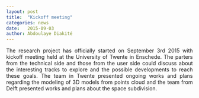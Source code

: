 ```yaml
---
layout: post
title:  "Kickoff meeting"
categories: news
date:   2015-09-03
author: Abdoulaye Diakité
---
```


<div align="justify">

The research project has officially started on September 3rd 2015 with kickoff meeting held at the University of Twente in Enschede. 
The parters from the technical side and those from the user side could discuss about the interesting tracks to explore and the possible developments 
to reach these goals. The team in Twente presented ongoing works and plans regarding the modeling of 3D models from points cloud and the team from Delft presented 
works and plans about the space subdivision. 

</div>
